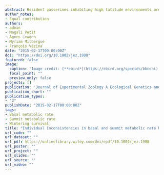 ```yaml
---
abstract: Resident passerines inhabiting high latitude environments are faced with strong seasonal changes in thermal conditions and energy availability. Summit metabolic rate (maximal metabolic rate elicited by shivering during cold exposure M(sum)) and basal metabolic rate (BMR) vary in parallel among seasons and increase in winter due to cold acclimatization, and these adjustments are thought to be critical for survival. Wintering individuals expressing consistently higher M(sum) and BMR could therefore be seen as better performers with higher chances of winter survival than those exhibiting lower metabolic performance. In this study, we calculated repeatability to evaluate temporal consistency of body mass, BMR and M(sum) within and across three consecutives winters in black-capped chickadees (*Poecile atricapillus*). We found that body mass was significantly repeatable both within and across winters (R 0.51-0.90). BMR (R 0.29-0.47) was only repeatable within winter while M(sum) was repeatable both among (R 0.33-0.49) and within winters (R 0.33-0.49) with the magnitude and significance of repeatability in both variables depending on the year and whether they were corrected for body mass or body size. The patterns of repeatability observed among years also differed between the two variables. Our findings suggest that the relative ranking of individuals in winter metabolic performance is affected by local ecological conditions and can change within relatively short periods of time.
author_notes:
- Equal contribution
authors:
- admin
- Magali Petit
- Agnes Lewden
- Myriam Milbergue
- François Vézina
date: "2015-02-17T00:00:00Z"
doi: "https://doi.org/10.1002/jez.1908"
featured: false
image:
  caption: 'Image credit: [**ebird*](https://ebird.org/species/bkcchi)'
  focal_point: ""
  preview_only: false
projects: []
publication: 'Journal of Experimental Zoology A Ecological Genetics and Physiology. 323(3) 179-90'
publication_short: ""
publication_types:
- "2"
publishDate: "2015-02-17T00:00:00Z"
tags:
- Basal metabolic rate
- Summit metabolic rate
- Wintering survival
title: "Individual inconsistencies in basal and summit metabolic rate highlight flexibility of metabolic performance in a wintering passerine"
url_code: ""
url_dataset: ""
url_pdf: https://onlinelibrary.wiley.com/doi/epdf/10.1002/jez.1908
url_poster: ""
url_project: ""
url_slides: ""
url_source: ""
url_video: ""
---
```



